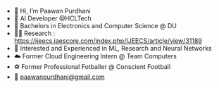 - 👋 Hi, I’m Paawan Purdhani
- 📛 AI Developer @HCLTech
- 📕 Bachelors in Electronics and Computer Science @ DU
- 👨‍🔬 Research : https://ijeecs.iaescore.com/index.php/IJEECS/article/view/31189
- 🧠 Interested and Experienced in ML, Research and Neural Networks
- ☁️ Former Cloud Engineering Intern @ Team Computers
- ⚽ Former Professional Fotballer @ Conscient Football
- 📧 paawanpurdhani@gmail.com

<!---
Paawan13/Paawan13 is a ✨ special ✨ repository because its `README.md` (this file) appears on your GitHub profile.
You can click the Preview link to take a look at your changes.
--->
